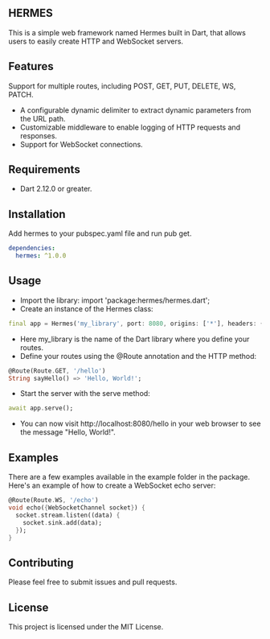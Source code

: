 ## HERMES
This is a simple web framework named Hermes built in Dart, that allows users to easily create HTTP and WebSocket servers.

## Features
Support for multiple routes, including POST, GET, PUT, DELETE, WS, PATCH.
* A configurable dynamic delimiter to extract dynamic parameters from the URL path.
* Customizable middleware to enable logging of HTTP requests and responses.
* Support for WebSocket connections.

## Requirements
* Dart 2.12.0 or greater.

## Installation
Add hermes to your pubspec.yaml file and run pub get.

```yaml
dependencies:
  hermes: ^1.0.0
```

## Usage
* Import the library: import 'package:hermes/hermes.dart';
* Create an instance of the Hermes class:

```dart
final app = Hermes('my_library', port: 8080, origins: ['*'], headers: {}, dynamicDelimiter: ':');
```

* Here my_library is the name of the Dart library where you define your routes.
* Define your routes using the @Route annotation and the HTTP method:

```dart
@Route(Route.GET, '/hello')
String sayHello() => 'Hello, World!';
```

* Start the server with the serve method:

```dart
await app.serve();
```

* You can now visit http://localhost:8080/hello in your web browser to see the message "Hello, World!".

## Examples
There are a few examples available in the example folder in the package. Here's an example of how to create a WebSocket echo server:

```dart
@Route(Route.WS, '/echo')
void echo({WebSocketChannel socket}) {
  socket.stream.listen((data) {
    socket.sink.add(data);
  });
}
```

## Contributing
Please feel free to submit issues and pull requests.

## License
This project is licensed under the MIT License.
